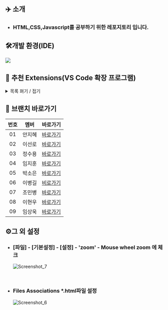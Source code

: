 ## ✈️ 소개
- ### HTML,CSS,Javascript를 공부하기 위한 레포지토리 입니다.

## 🛠개발 환경(IDE)

[![](https://img.shields.io/badge/visual_studio_code-007ACC?style=for-the-badge&logo=visualstudiocode&logoColor=white)](https://code.visualstudio.com/download)

## 📌 추천 Extensions(VS Code 확장 프로그램)
<details>
  <summary>목록 펴기 / 접기</summary>
  
- ### Korean Language Pack for VSCode
VSCode 한글화
- ### prettier
코드 자동화 정렬 확장 프로그램
- ### open in browser
open in browser 혹은  open in other browser 브라우저로 열기
- ### Material Theme
VScode의 코드 편집기의 테마를 바꿔줌
- ### Auto Rename Tag
Tag명을 바꿀 때 자동으로 닫는 태그도 바꿔줌 - 편함
- ### Auto close Tag
(Tag를 알아서 닫아줌 - 너무 편함)
- ### Live server
코드 저장하면 알아서 브라우저에 적용
- ### HTML CSS Support
CSS파일에서 정의한 클래스나 id값을 HTML파일에서 자동 완성 기능을 제공하는 확장 프로그램
- ### CSS Peek
HTML 파일에서 작성한 클래스 값을 Ctrl + 클릭하면 해당 CSS파일의 해당 클래스 부분으로 바로 찾아감
- ### indent-rainbow
들여쓰기 구분을 색깔로 해주는 확장 프로그램
- ### image preview
img 태그 안에 src="주소" 에서 주소 부분에 마우스 커서를 갖다 대면 어떤 이미지인지 보여준다.
- ### ESLint
자바 스크립트 문법 에러를 표시해주는 프로그램
  
</details>

## 🔗 브랜치 바로가기

| 번호 |  멤버  |   바로가기      | 
| :--: | :--------: | :---------------: |
|  01  | 안지혜 | [바로가기][AhnJiHye] |
|  02  | 이선로 | [바로가기][sunro] |
|  03  | 정수용 | [바로가기][SuYong] |
|  04  | 임지훈 | [바로가기][e1mji] |
|  05  | 박소은 | [바로가기][Soeun] |
|  06  | 이병길 | [비로가기][LeeBG] |
|  07  | 조민병 | [바로가기][JMB]   |
|  08  | 이현우 | [바로가기][LHW]   |
|  09  | 임상욱 | [바로가기][LHW]   |

## ⚙️그 외 설정
- ### [파일] - [기본설정] - [설정] - 'zoom' - Mouse wheel zoom 에 체크
  ![Screenshot_7](https://github.com/Employment-Study/HTML-CSS-Javascript_STUDY/assets/44068819/bb97b85c-874d-47e9-99f5-20908e19e8da)
  
<br/>

- ### Files Associations *.html파일 설정
  ![Screenshot_6](https://github.com/Employment-Study/HTML-CSS-Javascript_STUDY/assets/44068819/3774eab7-09fc-4910-b236-d9674affa423)


[sunro]: https://github.com/Employment-Study/HTML-CSS-Javascript_STUDY/tree/Sunro
[LeeBG]: https://github.com/Employment-Study/HTML-CSS-Javascript_STUDY/tree/LeeBG
[SuYong]: https://github.com/Employment-Study/HTML-CSS-Javascript_STUDY/tree/Accept
[e1mji]: https://github.com/Employment-Study/HTML-CSS-Javascript_STUDY/tree/e1mji
[Soeun]: https://github.com/Employment-Study/HTML-CSS-Javascript_STUDY/tree/Soeun
[AhnJiHye]: https://github.com/Employment-Study/HTML-CSS-Javascript_STUDY/tree/AhnJiHye
[JMB]: https://github.com/Employment-Study/HTML-CSS-Javascript_STUDY/tree/JMB
[LSW]: https://github.com/Employment-Study/HTML-CSS-Javascript_STUDY/tree/ISW
[LHW]: https://github.com/Employment-Study/HTML-CSS-Javascript_STUDY/tree/LHW
